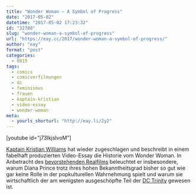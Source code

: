 ```yaml
---
title: "Wonder Woman – A Symbol of Progress"
date: "2017-05-02"
datetime: "2017-05-02 17:23:32"
id: "32788"
slug: "wonder-woman-a-symbol-of-progress"
url: "https://eay.cc/2017/wonder-woman-a-symbol-of-progress/"
author: "eay"
format: "post"
categories:
  - 0815
tags:
  - comics
  - comicverfilmungen
  - dc
  - feminismus
  - frauen
  - kaptain-kristian
  - video-essay
  - wonder-woman
meta:
  - yourls_shorturl: "http://eay.li/2y2"
---
```


\[youtube id="j73IkjslvoM"\]

[Kaptain Kristian Williams](https://www.youtube.com/channel/UCuPgdqQKpq4T4zeqmTelnFg) hat wieder zugeschlagen und beschreibt in einem fabelhaft produzierten Video-Essay die Historie vom Wonder Woman. In Anbetracht des [bevorstehenden Realfilms](http://www.imdb.com/title/tt0451279/) beleuchtet er insbesondere, warum Diana Prince trotz ihres hohen Bekanntheitsgrad bisher so gut wie gar keine Rolle in der popkulturellen Wahrnehmung spielt und warum sie wirtschaftlich der am wenigsten ausgeschöpfte Teil der [DC Trinity](http://dc.wikia.com/wiki/Trinity) gewesen ist.
